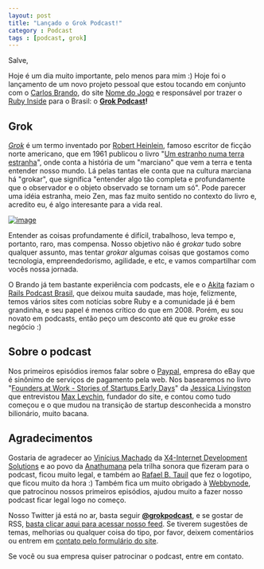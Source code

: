 ```yaml
---
layout: post
title: "Lançado o Grok Podcast!"
category : Podcast
tags : [podcast, grok]
---
```

Salve,

Hoje é um dia muito importante, pelo menos para mim :) Hoje foi o lançamento de um novo projeto pessoal que estou tocando em conjunto com o [Carlos Brando](http://twitter.com/carlosbrando), do site [Nome do Jogo](http://nomedojogo.com) e responsável por trazer o [Ruby Inside](http://rubyinside.com.br) para o Brasil: o **[Grok Podcast](http://grokpodcast.com)!**

## Grok

*[Grok](http://en.wikipedia.org/wiki/Grok)* é um termo inventado por [Robert Heinlein](http://en.wikipedia.org/wiki/Robert_A._Heinlein), famoso escritor de ficção norte americano, que em 1961 publicou o livro "[Um estranho numa terra estranha](http://en.wikipedia.org/wiki/Stranger_in_a_Strange_Land)", onde conta a história de um "marciano" que vem a terra e tenta entender nosso mundo. Lá pelas tantas ele conta que na cultura marciana há "grokar", que significa "entender algo tão completa e profundamente que o observador e o objeto observado se tornam um só". Pode parecer uma idéia estranha, meio Zen, mas faz muito sentido no contexto do livro e, acredito eu, é algo interesante para a vida real.

[![image](http://upload.wikimedia.org/wikipedia/en/4/40/Stranger_in_a_Strange_Land_Cover.jpg)](http://en.wikipedia.org/wiki/Stranger_in_a_Strange_Land "A Stranger in a Strange Land - from Wikipedia")

Entender as coisas profundamente é difícil, trabalhoso, leva tempo e, portanto, raro, mas compensa. Nosso objetivo não é *grokar* tudo sobre qualquer assunto, mas tentar *grokar* algumas coisas que gostamos como tecnologia, empreendedorismo, agilidade, e etc, e vamos compartilhar com vocês nossa jornada.

O Brando já tem bastante experiência com podcasts, ele e o [Akita](http://twitter.com/akitaonrails) faziam o [Rails Podcast Brasil](http://podcast.rubyonrails.pro.br/), que deixou muita saudade, mas hoje, felizmente, temos vários sites com notícias sobre Ruby e a comunidade já é bem grandinha, e seu papel é menos crítico do que em 2008. Porém, eu sou novato em podcasts, então peço um desconto até que eu *groke* esse negócio :)

## Sobre o podcast

Nos primeiros episódios iremos falar sobre o [Paypal](http://paypal.com), empresa do eBay que é sinônimo de serviços de pagamento pela web. Nos basearemos no livro "[Founders at Work - Stories of Startups Early Days](http://www.foundersatwork.com/)" da [Jessica Livingston](http://en.wikipedia.org/wiki/Jessica_Livingston) que entrevistou [Max Levchin](http://en.wikipedia.org/wiki/Max_Levchin), fundador do site, e contou como tudo começou e o que mudou na transição de startup desconhecida a monstro bilionário, muito bacana.

## Agradecimentos

Gostaria de agradecer ao [Vinícius Machado](http://twitter.com/x4ids) da [X4-Internet Development Solutions](http://www.x4ids.com.br/) e ao povo da [Anathumana](http://anathumana.com.br/) pela trilha sonora que fizeram para o podcast, ficou muito legal, e também ao [Rafael B. Tauil](http://rafael.tauil.com.br/) que fez o logotipo, que ficou muito da hora :) Também fica um muito obrigado à [Webbynode](http://webbynode.com), que patrocinou nossos primeiros episódios, ajudou muito a fazer nosso podcast ficar legal logo no começo.

Nosso Twitter já está no ar, basta seguir **[@grokpodcast](http://twitter.com/grokpodcast)**, e se gostar de RSS, [basta clicar aqui para acessar nosso feed](http://grokpodcast.com/atom.xml). Se tiverem sugestões de temas, melhorias ou qualquer coisa do tipo, por favor, deixem comentários ou entrem em [contato pelo formulário do site](http://grokpodcast.com/contato).

Se você ou sua empresa quiser patrocinar o podcast, entre em contato.